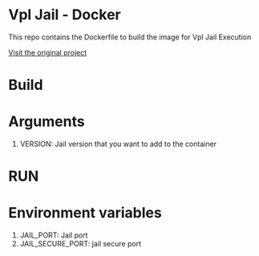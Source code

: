 # Vpl Jail - Docker

This repo contains the Dockerfile to build the image for Vpl Jail Execution

[Visit the original project](https://vpl.dis.ulpgc.es/)

# Build

# Arguments

1. VERSION: Jail version that you want to add to the container


# RUN

# Environment variables

1. JAIL_PORT: Jail port
2. JAIL_SECURE_PORT: jail secure port



